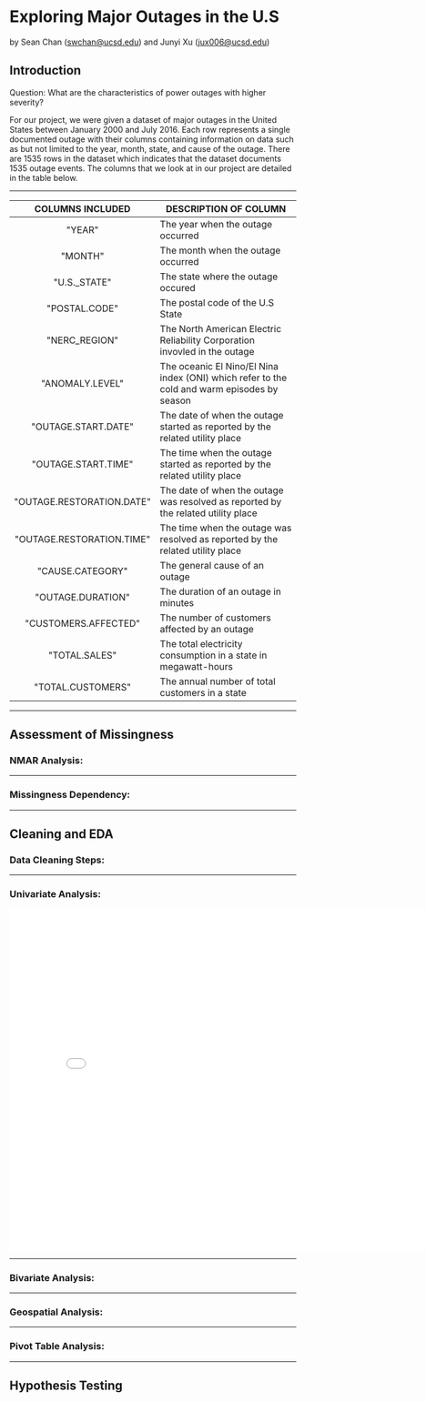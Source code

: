 # Exploring Major Outages in the U.S
by Sean Chan (swchan@ucsd.edu) and Junyi Xu (jux006@ucsd.edu)


## Introduction
Question: What are the characteristics of power outages with higher severity?

For our project, we were given a dataset of major outages in the United States between January 2000 and July 2016. Each row represents a single documented outage with their columns containing information on data such as but not limited to the year, month, state, and cause of the outage.
There are 1535 rows in the dataset which indicates that the dataset documents 1535 outage events. The columns that we look at in our project are detailed in the table below.

---
|      COLUMNS INCLUDED     | DESCRIPTION OF COLUMN                                                                       |
|:-------------------------:|---------------------------------------------------------------------------------------------|
|           "YEAR"          | The year when the outage occurred                                                           |
|          "MONTH"          | The month when the outage occurred                                                          |
|        "U.S._STATE"       | The state where the outage occured                                                          |
|       "POSTAL.CODE"       | The postal code of the U.S State                                                            |
|       "NERC_REGION"       | The North American Electric Reliability Corporation invovled in the outage                  |
|      "ANOMALY.LEVEL"      | The oceanic El Nino/El Nina index (ONI) which refer to the cold and warm episodes by season |
|    "OUTAGE.START.DATE"    | The date of when the outage started as reported by the related utility place                |
|    "OUTAGE.START.TIME"    | The time when the outage started as reported by the related utility place                   |
| "OUTAGE.RESTORATION.DATE" | The date of when the outage was resolved as reported by the related utility place           |
| "OUTAGE.RESTORATION.TIME" | The time when the outage was resolved as reported by the related utility place              |
|      "CAUSE.CATEGORY"     | The general cause of an outage                                                              |
|     "OUTAGE.DURATION"     | The duration of an outage in minutes                                                        |
|    "CUSTOMERS.AFFECTED"   | The number of customers affected by an outage                                               |
|       "TOTAL.SALES"       | The total electricity consumption in a state in megawatt-hours                              |
|     "TOTAL.CUSTOMERS"     | The annual number of total customers in a state                                             |
---
## Assessment of Missingness

### NMAR Analysis:


---

### Missingness Dependency:

---

## Cleaning and EDA

### Data Cleaning Steps:

---
### Univariate Analysis:
<iframe src="assets/com_money_lost_hist.html" width=800 height=600 frameBorder=0></iframe>

---
### Bivariate Analysis:

---
### Geospatial Analysis:

---

### Pivot Table Analysis:

---

## Hypothesis Testing
